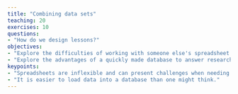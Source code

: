 ```yaml
---
title: "Combining data sets"
teaching: 20
exercises: 10
questions:
- "How do we design lessons?"
objectives:
- "Explore the difficulties of working with someone else's spreadsheet."
- "Explore the advantages of a quickly made database to answer research questions."
keypoints:
- "Spreadsheets are inflexible and can present challenges when needing to answer novel questions."
- "It is easier to load data into a database than one might think."
---
```


## 




